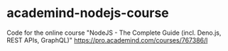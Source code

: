# academind-nodejs-course
Code for the online course "NodeJS - The Complete Guide (incl. Deno.js, REST APIs, GraphQL)"
https://pro.academind.com/courses/767386/l
